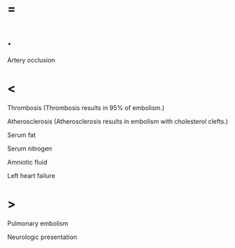 # =

# .

Artery occlusion

# <

Thrombosis (Thrombosis results in 95% of embolism.)

Atherosclerosis (Atherosclerosis results in embolism with cholesterol clefts.)

Serum fat

Serum nitrogen

Amniotic fluid

Left heart failure

# >

Pulmonary embolism

Neurologic presentation

